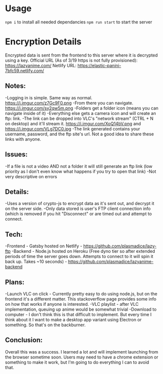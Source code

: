 # Usage

`npm i` to install all needed dependancies
`npm run start` to start the server

# Encryption Details

Encrypted data is sent from the frontend to this server where it is decrypted using a key.
Official URL (As of 3/19 https is not fully provisioned): https://lazyanime.com/
Netlify URL: https://elastic-panini-7bfc59.netlify.com/

## Notes:

-Logging in is simple. Same way as normal. https://i.imgur.com/z7Gc9F0.png
-From there you can navigate. https://i.imgur.com/sy2qw5m.png
-Folders get a folder icon (means you can navigate inside of it)
-Everything else gets a camera icon and will create an ftp: link.
-The link can be dropped into VLC's "network stream" (CTRL + N on desktop) and it'll stream it. https://i.imgur.com/XoQ14bV.png and https://i.imgur.com/VLg7DC0.jpg
-The link generated contains your username, password, and the ftp site's url. Not a good idea to share these links with anyone.

## Issues:

-If a file is not a video AND not a folder it will still generate an ftp link (low priority as I don't even know what happens if you try to open that link)
-Not very descriptive on errors

## Details:

-Uses a version of crypto-js to encrypt data as it's sent out, and decrypt it on the server side.
-Only data stored is user's FTP client connection info (which is removed if you hit "Disconnect" or are timed out and attempt to connect.

## Tech:

-Frontend - Gatsby hosted on Netlify - https://github.com/plasmadice/lazy-ftp
-Backend - Node.js hosted on Heroku (Free dyno tier so after extended periods of time the server goes down. Attempts to connect to it will spin it back up. Takes ~10 seconds) - https://github.com/plasmadice/lazyanime-backend

## Plans:

-Launch VLC on click - Currently pretty easy to do using node.js, but on the frontend it's a different matter. This stackoverflow page provides some info on how that works if anyone is interested.
-VLC playlist - after VLC implementation, queuing up anime would be somewhat trivial
-Download to computer - I don't think this is that difficult to implement. But every time I think about it I want to make a desktop app variant using Electron or something. So that's on the backburner.

## Conclusion:

Overall this was a success. I learned a lot and will implement launching from the browser sometime soon. Users may need to have a chrome extension or something to make it work, but I'm going to do everything I can to avoid that.
